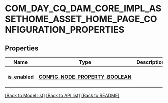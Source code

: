 # COM_DAY_CQ_DAM_CORE_IMPL_ASSETHOME_ASSET_HOME_PAGE_CONFIGURATION_PROPERTIES

## Properties
Name | Type | Description | Notes
------------ | ------------- | ------------- | -------------
**is_enabled** | [**CONFIG_NODE_PROPERTY_BOOLEAN**](configNodePropertyBoolean.md) |  | [optional] [default to null]

[[Back to Model list]](../README.md#documentation-for-models) [[Back to API list]](../README.md#documentation-for-api-endpoints) [[Back to README]](../README.md)


